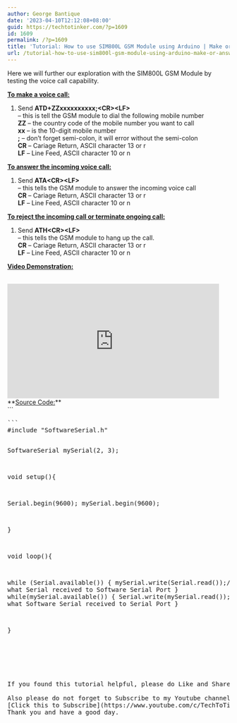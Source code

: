 ```yaml
---
author: George Bantique
date: '2023-04-10T12:12:08+08:00'
guid: https://techtotinker.com/?p=1609
id: 1609
permalink: /?p=1609
title: 'Tutorial: How to use SIM800L GSM Module using Arduino | Make or Answer Voice Calls'
url: /tutorial-how-to-use-sim800l-gsm-module-using-arduino-make-or-answer-voice-calls677-revision-v1-Tutorial-How-to-use-SIM800L-GSM-Module-using-Arduino-Make-or-Answer-Voice-Calls
---
```



Here we will further our exploration with the SIM800L GSM Module by testing the voice call capability.

**<u>To make a voice call:</u>**  
 1. Send **ATD+ZZxxxxxxxxxx;&lt;CR&gt;&lt;LF&gt;**  
 – this is tell the GSM module to dial the following mobile number  
 **ZZ** – the country code of the mobile number you want to call  
 **xx** – is the 10-digit mobile number  
 **;** – don’t forget semi-colon, it will error without the semi-colon  
 **CR** – Cariage Return, ASCII character 13 or r  
 **LF** – Line Feed, ASCII character 10 or n  
   
**<u>To answer the incoming voice call:</u>**  
 1. Send **ATA&lt;CR&gt;&lt;LF&gt;**  
 – this tells the GSM module to answer the incoming voice call  
 **CR** – Cariage Return, ASCII character 13 or r  
 **LF** – Line Feed, ASCII character 10 or n

**<u>To reject the incoming call or terminate ongoing call:</u>**  
 1. Send **ATH&lt;CR&gt;&lt;LF&gt;**  
 – this tells the GSM module to hang up the call.  
 **CR** – Cariage Return, ASCII character 13 or r  
 **LF** – Line Feed, ASCII character 10 or n

**<u>Video Demonstration:</u>**  
**<u>  
</u>**

<div style="clear: both; text-align: left;"><iframe allowfullscreen="allowfullscreen" data-thumbnail-src="https://i.ytimg.com/vi/xMsBFC10s1k/0.jpg" frameborder="0" height="260" loading="lazy" src="https://www.youtube.com/embed/xMsBFC10s1k?feature=player_embedded" width="480"></iframe></div><div style="clear: both; text-align: left;"> </div><div style="clear: both; text-align: left;"> </div><div style="clear: both; text-align: left;">**<u>Source Code:</u>**</div><div style="clear: both; text-align: left;"> </div>```
<pre class="wp-block-code">```
#include "SoftwareSerial.h"

SoftwareSerial mySerial(2, 3);

void setup(){

  Serial.begin(9600);
  mySerial.begin(9600);

}

void loop(){

  while (Serial.available()) 
  {
    mySerial.write(Serial.read());//Forward what Serial received to Software Serial Port
  }
  while(mySerial.available()) 
  {
    Serial.write(mySerial.read());//Forward what Software Serial received to Serial Port
  }

}

```
```

<div style="clear: both; text-align: left;"> </div><div style="clear: both; text-align: left;"> </div><div style="clear: both; text-align: left;">If you found this tutorial helpful, please do Like and Share this to your friends so that many could benefit from it. </div><div style="clear: both; text-align: left;"> </div><div style="clear: both; text-align: left;">Also please do not forget to Subscribe to my Youtube channel:</div><div style="clear: both; text-align: left;">[Click this to Subscribe](https://www.youtube.com/c/TechToTinker?sub_confirmation=1)</div>Thank you and have a good day.